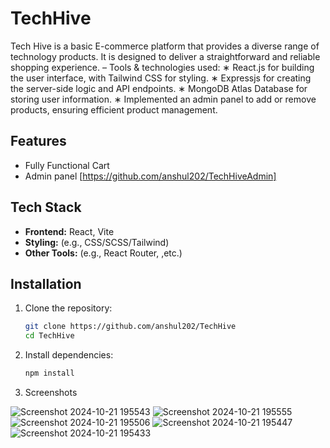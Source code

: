 # TechHive
Tech Hive is a basic E-commerce platform that provides a diverse range of technology products. It is designed to
deliver a straightforward and reliable shopping experience.
– Tools & technologies used:
∗ React.js for building the user interface, with Tailwind CSS for styling.
∗ Expressjs for creating the server-side logic and API endpoints.
∗ MongoDB Atlas Database for storing user information.
∗ Implemented an admin panel to add or remove products, ensuring efficient product management.


## Features

- Fully Functional Cart 
- Admin panel [https://github.com/anshul202/TechHiveAdmin]

## Tech Stack

- **Frontend:** React, Vite  
- **Styling:** (e.g., CSS/SCSS/Tailwind)  
- **Other Tools:** (e.g., React Router, ,etc.)

## Installation

1. Clone the repository:
   ```bash
   git clone https://github.com/anshul202/TechHive
   cd TechHive
   ```

2. Install dependencies:
   ```bash
   npm install
   ```
3. Screenshots

![Screenshot 2024-10-21 195543](https://github.com/user-attachments/assets/5eb76faf-0c74-4bf2-9a44-45f344ecc099)
![Screenshot 2024-10-21 195555](https://github.com/user-attachments/assets/d2ea5755-1163-434b-b4a7-b027ebd70960)
![Screenshot 2024-10-21 195506](https://github.com/user-attachments/assets/e3d06f1b-f8ad-4118-8609-dcf4ff568110)
![Screenshot 2024-10-21 195447](https://github.com/user-attachments/assets/5ead93b6-c030-44d6-b995-3f6c8b228bc1)
![Screenshot 2024-10-21 195433](https://github.com/user-attachments/assets/9a7a8472-849c-4b7a-b7bc-788cce6b7752)

